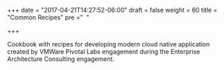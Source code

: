 +++
date = "2017-04-21T14:27:52-06:00"
draft = false
weight = 60
title = "Common Recipes"
pre ="<i class='fa fa-cutlery'></i>&nbsp;&nbsp;"

+++

Cookbook with recipes for developing modern cloud native application created by VMWare Pivotal Labs engagement during the Enterprise Architecture Consulting engagement.
